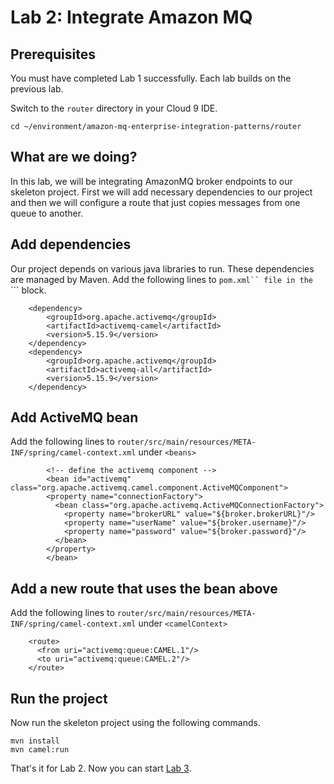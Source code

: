 # Lab 2: Integrate Amazon MQ 

## Prerequisites

You must have completed Lab 1 successfully. Each lab builds on the previous lab. 

Switch to the `router` directory in your Cloud 9 IDE.

```
cd ~/environment/amazon-mq-enterprise-integration-patterns/router
```

## What are we doing?

In this lab, we will be integrating AmazonMQ broker endpoints to our skeleton project. First we will add necessary dependencies to our project and then we will configure a route that just copies messages from one queue to another.

## Add dependencies

Our project depends on various java libraries to run. These dependencies are managed by Maven. Add the following lines to ```pom.xml`` file in the ```<dependencies>``` block.

```
    <dependency>
        <groupId>org.apache.activemq</groupId>
        <artifactId>activemq-camel</artifactId>
        <version>5.15.9</version>
    </dependency>
    <dependency>
        <groupId>org.apache.activemq</groupId>
        <artifactId>activemq-all</artifactId>
        <version>5.15.9</version>
    </dependency> 
```

## Add ActiveMQ bean

Add the following lines to ```router/src/main/resources/META-INF/spring/camel-context.xml``` under ```<beans>``` 

```
        <!-- define the activemq component -->
        <bean id="activemq" class="org.apache.activemq.camel.component.ActiveMQComponent">
        <property name="connectionFactory">
          <bean class="org.apache.activemq.ActiveMQConnectionFactory">
            <property name="brokerURL" value="${broker.brokerURL}"/>
            <property name="userName" value="${broker.username}"/>
            <property name="password" value="${broker.password}"/>
          </bean>
        </property>
        </bean>
```

## Add a new route that uses the bean above

Add the following lines to ```router/src/main/resources/META-INF/spring/camel-context.xml``` under ```<camelContext>``` 

```
    <route>
      <from uri="activemq:queue:CAMEL.1"/>
      <to uri="activemq:queue:CAMEL.2"/>
    </route>
```

## Run the project 

Now run the skeleton project using the following commands. 

```
mvn install
mvn camel:run
```

That's it for Lab 2. Now you can start [Lab 3](lab-3.md).
